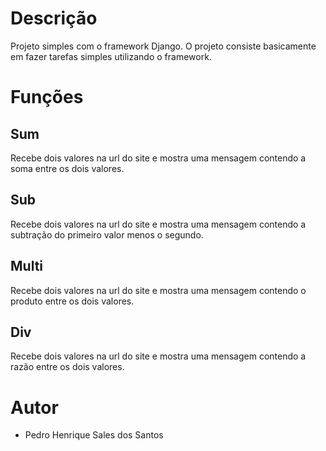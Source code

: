 # Descrição

Projeto simples com o framework Django. O projeto consiste basicamente em fazer tarefas simples utilizando o framework.

# Funções

## Sum

Recebe dois valores na url do site e mostra uma mensagem contendo a soma entre os dois valores.

##  Sub

Recebe dois valores na url do site e mostra uma mensagem contendo a subtração do primeiro valor menos o segundo.


## Multi

Recebe dois valores na url do site e mostra uma mensagem contendo o produto entre os dois valores.

## Div

Recebe dois valores na url do site e mostra uma mensagem contendo a razão entre os dois valores.

# Autor

+ Pedro Henrique Sales dos Santos
